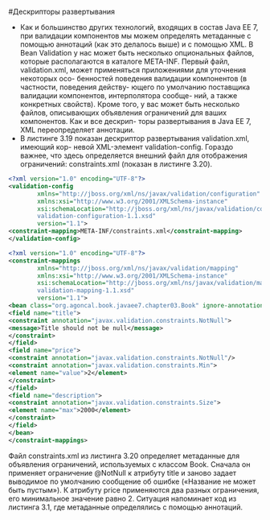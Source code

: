 #Дескрипторы развертывания
* Как и большинство других технологий, входящих в состав Java EE 7, при валидации
компонентов мы можем определять метаданные с помощью аннотаций (как это
делалось выше) и с помощью XML. В Bean Validation у нас может быть несколько
опциональных файлов, которые располагаются в каталоге META-INF. Первый файл,
validation.xml, может применяться приложениями для уточнения некоторых осо-
бенностей поведения валидации компонентов (в частности, поведения действу-
ющего по умолчанию поставщика валидации компонентов, интерполятора сообще-
ний, а также конкретных свойств). Кроме того, у вас может быть несколько файлов,
описывающих объявления ограничений для ваших компонентов. Как и все дескрип-
торы развертывания в Java EE 7, XML переопределяет аннотации.
* В листинге 3.19 показан дескриптор развертывания validation.xml, имеющий кор-
невой XML-элемент validation-config. Гораздо важнее, что здесь определяется внешний
файл для отображения ограничений: constraints.xml (показан в листинге 3.20).
```xml
<?xml version="1.0" encoding="UTF-8"?>
<validation-config
        xmlns="http://jboss.org/xml/ns/javax/validation/configuration"
        xmlns:xsi="http://www.w3.org/2001/XMLSchema-instance"
        xsi:schemaLocation="http://jboss.org/xml/ns/javax/validation/configuration
        validation-configuration-1.1.xsd"
        version="1.1">
<constraint-mapping>META-INF/constraints.xml</constraint-mapping>
</validation-config>
```
```xml
<?xml version="1.0" encoding="UTF-8"?>
<constraint-mappings
        xmlns="http://jboss.org/xml/ns/javax/validation/mapping"
        xmlns:xsi="http://www.w3.org/2001/XMLSchema-instance"
        xsi:schemaLocation="http://jboss.org/xml/ns/javax/validation/mapping
        validation-mapping-1.1.xsd"
        version="1.1">
<bean class="org.agoncal.book.javaee7.chapter03.Book" ignore-annotations="false">
<field name="title">
<constraint annotation="javax.validation.constraints.NotNull">
<message>Title should not be null</message>
</constraint>
</field>
<field name="price">
<constraint annotation="javax.validation.constraints.NotNull"/>
<constraint annotation="javax.validation.constraints.Min">
<element name="value">2</element>
</constraint>
</field>
<field name="description">
<constraint annotation="javax.validation.constraints.Size">
<element name="max">2000</element>
</constraint>
</field>
</bean>
</constraint-mappings>
```
Файл constraints.xml из листинга 3.20 определяет метаданные для объявления
ограничений, используемых с классом Book. Сначала он применяет ограничение
@NotNull к атрибуту title и заново задает выводимое по умолчанию сообщение об
ошибке («Название не может быть пустым»). К атрибуту price применяются два
разных ограничения, его минимальное значение равно 2. Ситуация напоминает
код из листинга 3.1, где метаданные определялись с помощью аннотаций.
